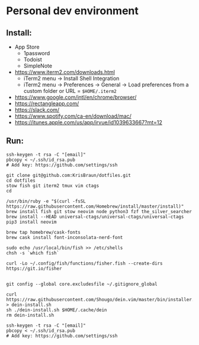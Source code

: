 # Personal dev environment

## Install:
- App Store
  - 1password
  - Todoist
  - SimpleNote
- https://www.iterm2.com/downloads.html
  - iTerm2 menu -> Install Shell Integration
  - iTerm2 menu -> Preferences -> General -> Load preferences from a custom folder or URL = `$HOME/.iterm2`
- https://www.google.com/intl/en/chrome/browser/
- https://rectangleapp.com/
- https://slack.com/
- https://www.spotify.com/ca-en/download/mac/
- https://itunes.apple.com/us/app/irvue/id1039633667?mt=12

## Run:
    ssh-keygen -t rsa -C "[email]"
    pbcopy < ~/.ssh/id_rsa.pub
    # Add key: https://github.com/settings/ssh

    git clone git@github.com:KrisBraun/dotfiles.git
    cd dotfiles
    stow fish git iterm2 tmux vim ctags
    cd

    /usr/bin/ruby -e "$(curl -fsSL https://raw.githubusercontent.com/Homebrew/install/master/install)"
    brew install fish git stow neovim node python3 fzf the_silver_searcher
    brew install --HEAD universal-ctags/universal-ctags/universal-ctags
    pip3 install neovim

    brew tap homebrew/cask-fonts
    brew cask install font-inconsolata-nerd-font
    
    sudo echo /usr/local/bin/fish >> /etc/shells
    chsh -s `which fish`

    curl -Lo ~/.config/fish/functions/fisher.fish --create-dirs https://git.io/fisher


    git config --global core.excludesfile ~/.gitignore_global

    curl https://raw.githubusercontent.com/Shougo/dein.vim/master/bin/installer.sh > dein-install.sh
    sh ./dein-install.sh $HOME/.cache/dein
    rm dein-install.sh
    
    ssh-keygen -t rsa -C "[email]"
    pbcopy < ~/.ssh/id_rsa.pub
    # Add key: https://github.com/settings/ssh
